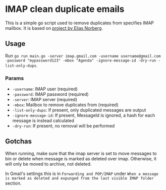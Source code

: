 # IMAP clean duplicate emails

This is a simple go script used to remove duplicates from specifies IMAP mailbox. It is based on [project by Elias Norberg](https://github.com/yzzyx/imap-clean-dup).

## Usage

Run `go run main.go -server imap.gmail.com -username username@gmail.com -password "mypassword123" -mbox "Agenda" -ignore-message-id -dry-run -list-only-dups`.

### Params

- `-username`: IMAP user (required)
- `-password`: IMAP password (required)
- `-server`: IMAP server (required)
- `-mbox`: Mailbox to remove duplicates from (required)
- `-list-only-dups`: If present, only duplicated messages are output
- `-ignore-message-id`: If present, MessageId is ignored, a hash for each message is instead calculated
- `-dry-run`: If present, no removal will be performed

## Gotchas

When running, make sure that the imap server is set to move messages to bin or delete when message is marked as deleted over imap. Otherwise, it will only be moved to archive, not deleted. 

In Gmail's settings this is in `Forwarding and POP/IMAP` under `When a message is marked as deleted and expunged from the last visible IMAP folder` section.

